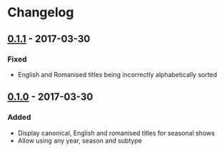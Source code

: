 # Changelog

## [0.1.1] - 2017-03-30

### Fixed

- English and Romanised titles being incorrectly alphabetically sorted

## [0.1.0] - 2017-03-30

### Added

- Display canonical, English and romanised titles for seasonal shows
- Allow using any year, season and subtype

[0.1.1]:https://github.com/wopian/hibari/compare/0.1.0...0.1.1
[0.1.0]:https://github.com/wopian/hibari/compare/8c9257db7d4d1adced8a8e9d4f3ad3975e56cd12...0.1.0
